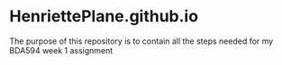 # HenriettePlane.github.io
The purpose of this repository is to contain all the steps needed for my BDA594 week 1 assignment
